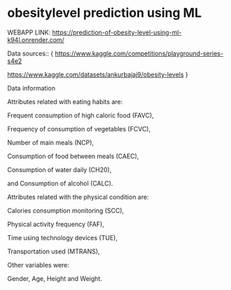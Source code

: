 # obesitylevel prediction using ML

WEBAPP LINK: https://prediction-of-obesity-level-using-ml-k94l.onrender.com/

Data sources:: { https://www.kaggle.com/competitions/playground-series-s4e2

https://www.kaggle.com/datasets/ankurbajaj9/obesity-levels }


Data information

Attributes related with eating habits are:

Frequent consumption of high caloric food (FAVC),

Frequency of consumption of vegetables (FCVC),

Number of main meals (NCP),

Consumption of food between meals (CAEC),

Consumption of water daily (CH20),

and Consumption of alcohol (CALC).

Attributes related with the physical condition are:

Calories consumption monitoring (SCC),

Physical activity frequency (FAF),

Time using technology devices (TUE),

Transportation used (MTRANS),

Other variables were:

Gender, Age, Height and Weight.
